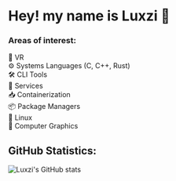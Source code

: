 # Hey! my name is Luxzi 👋
### Areas of interest:

🥽 VR<br/>
⚙️ Systems Languages (C, C++, Rust)<br/>
🛠️ CLI Tools<br/>
🧰 Services<br/>
📥 Containerization<br/>
📦 Package Managers<br/>
🐧 Linux<br/>
🔺 Computer Graphics

## GitHub Statistics:

![Luxzi's GitHub stats](https://github-readme-stats.vercel.app/api?username=luxzi&hide=contribs,prs&theme=dark)
